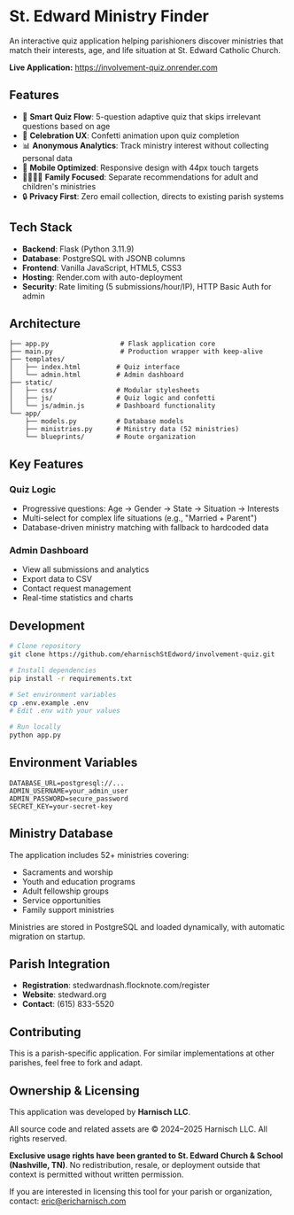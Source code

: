 # St. Edward Ministry Finder

An interactive quiz application helping parishioners discover ministries that match their interests, age, and life situation at St. Edward Catholic Church.

**Live Application:** https://involvement-quiz.onrender.com

## Features

- 🎯 **Smart Quiz Flow**: 5-question adaptive quiz that skips irrelevant questions based on age
- 🎊 **Celebration UX**: Confetti animation upon quiz completion
- 📊 **Anonymous Analytics**: Track ministry interest without collecting personal data
- 📱 **Mobile Optimized**: Responsive design with 44px touch targets
- 👨‍👩‍👧‍👦 **Family Focused**: Separate recommendations for adult and children's ministries
- 🔒 **Privacy First**: Zero email collection, directs to existing parish systems

## Tech Stack

- **Backend**: Flask (Python 3.11.9)
- **Database**: PostgreSQL with JSONB columns
- **Frontend**: Vanilla JavaScript, HTML5, CSS3
- **Hosting**: Render.com with auto-deployment
- **Security**: Rate limiting (5 submissions/hour/IP), HTTP Basic Auth for admin

## Architecture

```
├── app.py                  # Flask application core
├── main.py                 # Production wrapper with keep-alive
├── templates/
│   ├── index.html         # Quiz interface
│   └── admin.html         # Admin dashboard
├── static/
│   ├── css/               # Modular stylesheets
│   ├── js/                # Quiz logic and confetti
│   └── js/admin.js        # Dashboard functionality
└── app/
    ├── models.py          # Database models
    ├── ministries.py      # Ministry data (52 ministries)
    └── blueprints/        # Route organization
```

## Key Features

### Quiz Logic
- Progressive questions: Age → Gender → State → Situation → Interests
- Multi-select for complex life situations (e.g., "Married + Parent")
- Database-driven ministry matching with fallback to hardcoded data

### Admin Dashboard
- View all submissions and analytics
- Export data to CSV
- Contact request management
- Real-time statistics and charts

## Development

```bash
# Clone repository
git clone https://github.com/eharnischStEdword/involvement-quiz.git

# Install dependencies
pip install -r requirements.txt

# Set environment variables
cp .env.example .env
# Edit .env with your values

# Run locally
python app.py
```

## Environment Variables

```
DATABASE_URL=postgresql://...
ADMIN_USERNAME=your_admin_user
ADMIN_PASSWORD=secure_password
SECRET_KEY=your-secret-key
```

## Ministry Database

The application includes 52+ ministries covering:
- Sacraments and worship
- Youth and education programs
- Adult fellowship groups
- Service opportunities
- Family support ministries

Ministries are stored in PostgreSQL and loaded dynamically, with automatic migration on startup.

## Parish Integration

- **Registration**: stedwardnash.flocknote.com/register
- **Website**: stedward.org
- **Contact**: (615) 833-5520

## Contributing

This is a parish-specific application. For similar implementations at other parishes, feel free to fork and adapt.

## Ownership & Licensing

This application was developed by **Harnisch LLC**.

All source code and related assets are © 2024–2025 Harnisch LLC. All rights reserved.

**Exclusive usage rights have been granted to St. Edward Church & School (Nashville, TN)**. No redistribution, resale, or deployment outside that context is permitted without written permission.

If you are interested in licensing this tool for your parish or organization, contact: eric@ericharnisch.com
